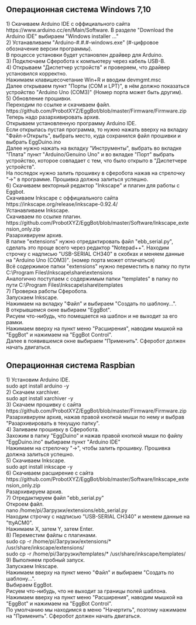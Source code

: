 <html>
<body>
                                                  <h2>Операционная система Windows 7,10</h2>
<p>1) Скачиваем Arduino IDE с оффициального сайта https://www.arduino.cc/en/Main/Software. 
    В разделе "Download the Arduino IDE" выбираем "Windows installer ..."<br>
2) Устанавливаем "Arduino-#.#.#-windows.exe" (#-цифровое обозначение версии программы).<br>
    В процессе установки будет установлен драйвер для Arduino.<br>
3) Подключаем Сферобота к компьютеру через кабель USB-B.<br>
4) Открываем "Диспетчер устройств" и проверяем, что драйвер установился корректно.<br>
    Нажимаем клавишесочетание Win+R и вводим devmgmt.msc<br>
    Далее открываем пункт "Порты (COM и LPT)", в нём должно показаться устройство "Arduino Uno (COM3)" (Номер порта может быть другим).<br>
5) Обновление прошивки.<br>
   Переходим по ссылке и скачиваем файл. https://github.com/ProbotXYZ/EggBot/blob/master/Firmware/Firmware.zip<br>
   	Теперь надо разархивировать архив.<br>
  	Открываем установленную программу Arduino IDE.<br>
   	Если открылась пустая программа, то нужно нажать вверху на вкладку "Файл->Открыть", выбрать место, куда сохранился файл прошивки и выбрать EggDuino.ino<br>
   	Далее нужно нажать на вкладку "Инструменты", выбрать во вкладке "Плата" пункт "Arduino/Genuino Uno" и во вкладке "Порт" выбрать устройство, которое совпадает с тем, что было открыто в "Диспетчере устройств".<br>
   	На последок нужно залить прошивку в сферобота нажав на стрелочку "->" в программе. Прошивка должна залиться успешно.<br>
6) Скачиваем векторный редактор "Inkscape" и плагин для работы с Eggbot.<br>
		Скачиваем Inkscape с оффициального сайта https://inkscape.org/release/inkscape-0.92.4/ <br>
		Устанавливаем Inkscape.<br>
		Скачиваем по ссылке плагин. https://github.com/ProbotXYZ/EggBot/blob/master/Software/Inkscape_extension_only.zip <br>
		Разархивируем архив.<br>
		В папке "extensions" нужно отредактировать файл "ebb_serial.py", сделать это проще всего через редактор "Notepad++". Находим строчку с надписью "USB-SERIAL CH340" в скобках и меняем данные на "Arduino Uno (COM3)". (номер порта может отличаться)<br>
		Всё содержимое папки "extensions" нужно переместить в папку по пути C:\Program Files\Inkscape\share\extensions<br>
		Аналогично поступаем с содержимым папки "templates" в папку по пути C:\Program Files\Inkscape\share\templates<br>
7) Проверка работы Сферобота.<br>
		Запускаем Inkscape.<br>
		Нажимаем на вкладку "Файл" и выбираем "Создать по шаблону...".<br>
		В открывшемся окне выбираем "EggBot".<br>
		Рисуем что-нибудь, что помещается на шаблон и не выходит за его рамки.<br>
		Нажимаем вверху на пункт меню "Расширения", наводим мышкой на "EggBot" и нажимаем на "EggBot Control".<br>
		Далее в появившемся окне выбираем "Применить". Сферобот должен начать двигаться.<br>
</p>
                                                  <h2>Операционная система Raspbian</h2>
<p>1) Установим Arduino IDE.<br>
			sudo apt install arduino -y<br>
2) Скачаем xarchiver.<br>
			sudo apt install xarchiver -y <br>
3) Скачаем прошивку с сайта https://github.com/ProbotXYZ/EggBot/blob/master/Firmware/Firmware.zip <br>
		Разархивируем архив, нажав правой кнопкой мыши по нему и выбрав "Разархивировать в текущую папку".<br>
4) Заливаем прошивку в Сферобота. <br>
		Захожим в папку "EggDuino" и нажав правой кнопкой мыши по файлу "EggDuino.ino" выбираем пункт "Arduino IDE"<br>
		Нажимаем на стрелочку "->", чтобы залить прошивку. Прошивка должна залиться успешно.<br>
5) Скачиваем Inkscape.<br>
			sudo apt install inkscape -y<br>
6) Скачиваем расширение с сайта https://github.com/ProbotXYZ/EggBot/blob/master/Software/Inkscape_extension_only.zip<br>
		Разархивируем архив.<br>
7) Отредактируем файл "ebb_serial.py"<br>
		Откроем файл.<br>
			nano /home/pi/Загрузки/extensions/ebb_serial.py <br>
		Находим строчку с надписью "USB-SERIAL CH340" и меняем данные на "ttyACM0".<br>
		Нажимаем X, затем Y, затем Enter.<br>
8) Переместим файлы с плагинами.<br>
			sudo cp -r /home/pi/Загрузки/extensions/* /usr/share/inkscape/extensions/<br>
			sudo cp -r /home/pi/Загрузки/templates/* /usr/share/inkscape/templates/<br>
9) Выполняем пробный запуск.<br>
		Запускаем Inkscape.<br>
		Нажимаем вверху на пункт меню "Файл" и выбираем "Создать по шаблону...".<br>
		Выбираем EggBot.<br>
		Рисуем что-нибудь, что не выходит за границы полей шаблона.<br>
		Нажимаем вверху на пункт меню "Расширения", наводим мышкой на "EggBot" и нажимаем на "EggBot Control".<br>
		По умолчанию мы находимся в меню "Начертить", поэтому нажимаем на "Применить". Сферобот должен начать двигаться.<br>
</body>
</html>
